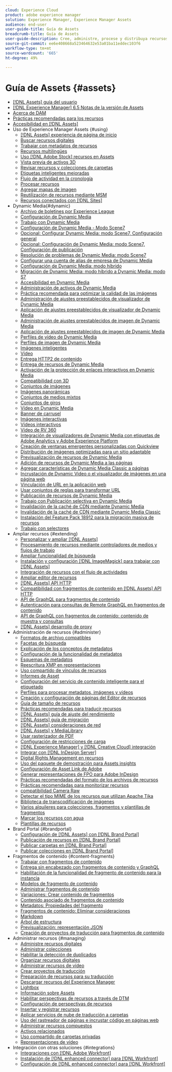 ```yaml
---
cloud: Experience Cloud
product: adobe experience manager
solution: Experience Manager, Experience Manager Assets
audience: end-user
user-guide-title: Guía de Assets
breadcrumb-title: Guía de Assets
user-guide-description: Cree, administre, procese y distribuya recursos digitales.
source-git-commit: ee6e408668a523464632e53a01ba11eddec103f6
workflow-type: tm+mt
source-wordcount: '665'
ht-degree: 49%

---
```



# Guía de Assets {#assets}

+ [[!DNL Assets] guía del usuario](home.md)
+ [[!DNL Experience Manager] 6.5 Notas de la versión de Assets](https://experienceleague.adobe.com/docs/experience-manager-65/release-notes/assets.html)
+ [Acerca de DAM](assets.md)
+ [Prácticas recomendadas para los recursos](best-practices-for-assets.md)
+ [Accesibilidad en [!DNL Assets]](accessibility.md)
+ Uso de Experience Manager Assets {#using}
   + [[!DNL Assets] experiencia de página de inicio](assets-home-page.md)
   + [Buscar recursos digitales](search-assets.md)
   + [Trabajar con metadatos de recursos](metadata.md)
   + [Recursos multilingües](multilingual-assets.md)
   + [Uso [!DNL Adobe Stock] recursos en Assets](aem-assets-adobe-stock.md)
   + [Vista previa de activos 3D](previewing-3d-assets.md)
   + [Revisar recursos y colecciones de carpetas](bulk-approval.md)
   + [Etiquetas inteligentes mejoradas](enhanced-smart-tags.md)
   + [Flujo de actividad en la cronología](activity-stream.md)
   + [Procesar recursos](assets-workflow.md)
   + [Agregar mapas de imagen](image-maps.md)
   + [Reutilización de recursos mediante MSM](reuse-assets-using-msm.md)
   + [Recursos conectados con [!DNL Sites]](use-assets-across-connected-assets-instances.md)
+ Dynamic Media{#dynamic}
   + [Archivo de boletines por Experience League](dynamic-media-newsletter.md)
   + [Configuración de Dynamic Media](administering-dynamic-media.md)
   + [Trabajo con Dynamic Media](dynamic-media.md)
   + [Configuración de Dynamic Media - Modo Scene7](config-dms7.md)
   + [Opcional: Configurar Dynamic Media: modo Scene7, Configuración general](dm-general-settings.md)
   + [Opcional: Configuración de Dynamic Media: modo Scene7, Configuración de publicación](dm-publish-settings.md)
   + [Resolución de problemas de Dynamic Media: modo Scene7](troubleshoot-dms7.md)
   + [Configurar una cuenta de alias de empresa de Dynamic Media](dm-alias-account.md)
   + [Configuración de Dynamic Media: modo híbrido](config-dynamic.md)
   + [Migración de Dynamic Media: modo híbrido a Dynamic Media: modo S7](migrate-from-hybrid-to-dms7.md)
   + [Accesibilidad en Dynamic Media](accessibility-dm.md)
   + [Administración de activos de Dynamic Media](managing-assets.md)
   + [Práctica recomendada para optimizar la calidad de las imágenes](best-practices-for-optimizing-the-quality-of-your-images.md)
   + [Administración de ajustes preestablecidos de visualizador de Dynamic Media](managing-viewer-presets.md)
   + [Aplicación de ajustes preestablecidos de visualizador de Dynamic Media](viewer-presets.md)
   + [Administración de ajustes preestablecidos de imagen de Dynamic Media](managing-image-presets.md)
   + [Aplicación de ajustes preestablecidos de imagen de Dynamic Media](image-presets.md)
   + [Perfiles de vídeo de Dynamic Media](video-profiles.md)
   + [Perfiles de imagen de Dynamic Media](image-profiles.md)
   + [Imágenes inteligentes](imaging-faq.md)
   + [Vídeo](s7-video.md)
   + [Entrega HTTP2 de contenido](http2.md)
   + [Entrega de recursos de Dynamic Media](delivering-dynamic-media-assets.md)
   + [Activación de la protección de enlaces interactivos en Dynamic Media](hotlink-protection.md)
   + [Compatibilidad con 3D](/help/assets/assets-3d.md)
   + [Conjuntos de imágenes](image-sets.md)
   + [Imágenes panorámicas](panoramic-images.md)
   + [Conjuntos de medios mixtos](mixed-media-sets.md)
   + [Conjuntos de giros](spin-sets.md)
   + [Vídeo en Dynamic Media](video.md)
   + [Banner de carrusel](carousel-banners.md)
   + [Imágenes interactivas](interactive-images.md)
   + [Vídeos interactivos](interactive-videos.md)
   + [Vídeo de RV 360](/help/assets/360-video.md)
   + [Integración de visualizadores de Dynamic Media con etiquetas de Adobe Analytics y Adobe Experience Platform](/help/assets/tags.md)
   + [Creación de ventanas emergentes personalizadas con Quickview](custom-pop-ups.md)
   + [Distribución de imágenes optimizadas para un sitio adaptable](responsive-site.md)
   + [Previsualización de recursos de Dynamic Media](previewing-assets.md)
   + [Adición de recursos de Dynamic Media a las páginas](adding-dynamic-media-assets-to-pages.md)
   + [Agregar características de Dynamic Media Classic a páginas](scene7.md)
   + [Incrustación de Dynamic Video o el visualizador de imágenes en una página web](embed-code.md)
   + [Vinculación de URL en la aplicación web](linking-urls-to-yourwebapplication.md)
   + [Usar conjuntos de reglas para transformar URL](using-rulesets-to-transform-urls.md)
   + [Publicación de recursos de Dynamic Media](publishing-dynamicmedia-assets.md)
   + [Trabajo con Publicación selectiva en Dynamic Media](selective-publishing.md)
   + [Invalidación de la caché de CDN mediante Dynamic Media](invalidate-cdn-cache-dynamic-media.md)
   + [Invalidación de la caché de CDN mediante Dynamic Media Classic](invalidate-cdn-cache-dm-classic.md)
   + [Instalación del Feature Pack 18912 para la migración masiva de recursos](bulk-ingest-migrate.md)
   + [Trabajo con selectores](working-with-selectors.md)
+ Ampliar recursos {#extending}
   + [Personalizar y ampliar [!DNL Assets]](extending-assets.md)
   + [Procesamiento de recursos mediante controladores de medios y flujos de trabajo](media-handlers.md)
   + [Ampliar funcionalidad de búsqueda](searchx.md)
   + [Instalación y configuración [!DNL ImageMagick] para trabajar con [!DNL Assets]](best-practices-for-imagemagick.md)
   + [Integración de recursos con el flujo de actividades](extending-activity-stream.md)
   + [Ampliar editor de recursos](asseteditorx.md)
   + [[!DNL Assets] API HTTP](mac-api-assets.md)
   + [Compatibilidad con fragmentos de contenido en [!DNL Assets] API HTTP](assets-api-content-fragments.md)
   + [API de GraphQL para fragmentos de contenido](content-fragments/graphql-api-content-fragments.md)
   + [Autenticación para consultas de Remote GraphQL en fragmentos de contenido](content-fragments/graphql-authentication-content-fragments.md)
   + [API de GraphQL con fragmentos de contenido: contenido de muestra y consultas](/help/assets/content-fragments/content-fragments-graphql-samples.md)
   + [[!DNL Assets] desarrollo de proxy](proxy.md)
+ Administración de recursos {#administer}
   + [Formatos de archivo compatibles](assets-formats.md)
   + [Facetas de búsqueda](search-facets.md)
   + [Explicación de los conceptos de metadatos](metadata-concepts.md)
   + [Configuración de la funcionalidad de metadatos](metadata-config.md)
   + [Esquemas de metadatos](metadata-schemas.md)
   + [Reescritura XMP en representaciones](xmp-writeback.md)
   + [Uso compartido de vínculos de recursos](link-sharing.md)
   + [Informes de Asset](asset-reports.md)
   + [Configuración del servicio de contenido inteligente para el etiquetado](config-smart-tagging.md)
   + [Perfiles para procesar metadatos, imágenes y vídeos](processing-profiles.md)
   + [Creación y configuración de páginas del Editor de recursos](assets-finder-editor.md)
   + [Guía de tamaño de recursos](assets-sizing-guide.md)
   + [Prácticas recomendadas para traducir recursos](best-practices-for-translating-assets-efficiently.md)
   + [[!DNL Assets] guía de ajuste del rendimiento](performance-tuning-guidelines.md)
   + [[!DNL Assets] guía de migración](assets-migration-guide.md)
   + [[!DNL Assets] consideraciones de red](assets-network-considerations.md)
   + [[!DNL Assets] y MediaLibrary](medialibrary.md)
   + [Usar rasterizador de PDF](aem-pdf-rasterizer.md)
   + [Configuración de restricciones de carga](configuring-asset-upload-restrictions.md)
   + [[!DNL Experience Manager] y [!DNL Creative Cloud] integración](aem-cc-integration-best-practices.md)
   + [Integrar con [!DNL InDesign Server]](indesign.md)
   + [Digital Rights Management en recursos](drm.md)
   + [Uso del paquete de demostración para Assets insights](use-demo-package-for-asset-insights.md)
   + [Configuración de Asset Link de Adobe](configure-asset-link.md)
   + [Generar representaciones de FPO para Adobe InDesign](configure-fpo-renditions.md)
   + [Prácticas recomendadas del formato de los archivos de recursos](assets-file-format-best-practices.md)
   + [Prácticas recomendadas para monitorizar recursos](assets-monitoring-best-practices.md)
   + [compatibilidad Camera Raw](camera-raw.md)
   + [Detectar el tipo MIME de los recursos que utilizan Apache Tika](detect-asset-mime-type-with-tika.md)
   + [Biblioteca de transcodificación de imágenes](imaging-transcoding-library.md)
   + [Varios alquileres para colecciones, fragmentos y plantillas de fragmentos](multi-tenancy.md)
   + [Marcar los recursos con agua](watermarking.md)
   + [Plantillas de recursos](asset-templates.md)
+ Brand Portal {#brandportal}
   + [Configuración de [!DNL Assets] con [!DNL Brand Portal]](configure-aem-assets-with-brand-portal.md)
   + [Publicación de recursos en  [!DNL Brand Portal]](brand-portal-publish-assets.md)
   + [Publicar carpetas en [!DNL Brand Portal]](brand-portal-publish-folder.md)
   + [Publicar colecciones en [!DNL Brand Portal]](brand-portal-publish-collection.md)
+ Fragmentos de contenido {#content-fragments}
   + [Trabajar con fragmentos de contenido](content-fragments/content-fragments.md)
   + [Entrega sin encabezado con fragmentos de contenido y GraphQL](content-fragments/content-fragments-graphql.md)
   + [Habilitación de la funcionalidad de fragmento de contenido para la instancia](content-fragments/content-fragments-configuration-browser.md)
   + [Modelos de fragmento de contenido](content-fragments/content-fragments-models.md)
   + [Administrar fragmentos de contenido](content-fragments/content-fragments-managing.md)
   + [Variaciones: Crear contenido de fragmentos](content-fragments/content-fragments-variations.md)
   + [Contenido asociado de fragmentos de contenido](content-fragments/content-fragments-assoc-content.md)
   + [Metadatos: Propiedades del fragmento](content-fragments/content-fragments-metadata.md)
   + [Fragmentos de contenido: Eliminar consideraciones](content-fragments/content-fragments-delete.md)
   + [Markdown](content-fragments/content-fragments-markdown.md)
   + [Árbol de estructura](/help/assets/content-fragments/content-fragments-structure-tree.md)
   + [Previsualización: representación JSON](/help/assets/content-fragments/content-fragments-json-preview.md)
   + [Creación de proyectos de traducción para fragmentos de contenido](creating-translation-projects-for-content-fragments.md)
+ Administrar recursos {#managing}
   + [Administre recursos digitales](manage-assets.md)
   + [Administrar colecciones](manage-collections.md)
   + [Habilitar la detección de duplicados](duplicate-detection.md)
   + [Organizar recursos digitales](organize-assets.md)
   + [Administrar recursos de vídeo](managing-video-assets.md)
   + [Crear proyectos de traducción](translation-projects.md)
   + [Preparación de recursos para su traducción](preparing-assets-for-translation.md)
   + [Descargar recursos del Experience Manager](download-assets-from-aem.md)
   + [Lightbox](light-box.md)
   + [Información sobre Assets](asset-insights.md)
   + [Habilitar perspectivas de recursos a través de DTM](use-dtm-for-asset-insights.md)
   + [Configuración de perspectivas de recursos](configure-asset-insights.md)
   + [Insertar y registrar recursos](check-out-and-submit-assets.md)
   + [Aplicar servicios de nube de traducción a carpetas](transition-cloud-services.md)
   + [Uso del rastreador de páginas e incrustar código en páginas web](use-page-tracker.md)
   + [Administrar recursos compuestos](managing-linked-subassets.md)
   + [Activos relacionados](related-assets.md)
   + [Uso compartido de carpetas privadas](private-folder.md)
   + [Representaciones de vídeo](video-renditions.md)
+ Integración con otras soluciones {#integrations}
   + [Integraciones con  [!DNL Adobe Workfront]](workfront-integrations.md)
   + [Instalación de [!DNL enhanced connector] para [!DNL Workfront]](workfront-connector-install.md)
   + [Configuración de [!DNL enhanced connector] para [!DNL Workfront]](workfront-connector-configure.md)
